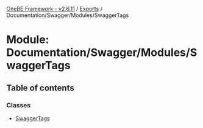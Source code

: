 [OneBE Framework - v2.6.11](../README.md) / [Exports](../modules.md) / Documentation/Swagger/Modules/SwaggerTags

# Module: Documentation/Swagger/Modules/SwaggerTags

## Table of contents

### Classes

- [SwaggerTags](../classes/Documentation_Swagger_Modules_SwaggerTags.SwaggerTags.md)
